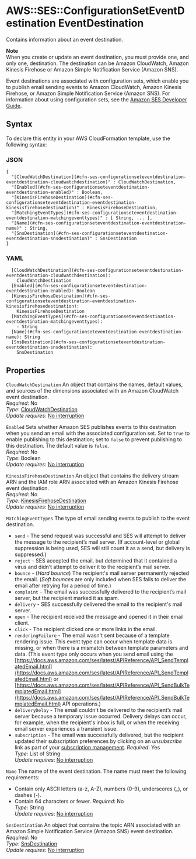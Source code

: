 # AWS::SES::ConfigurationSetEventDestination EventDestination<a name="aws-properties-ses-configurationseteventdestination-eventdestination"></a>

Contains information about an event destination\.

**Note**  
When you create or update an event destination, you must provide one, and only one, destination\. The destination can be Amazon CloudWatch, Amazon Kinesis Firehose or Amazon Simple Notification Service \(Amazon SNS\)\.

Event destinations are associated with configuration sets, which enable you to publish email sending events to Amazon CloudWatch, Amazon Kinesis Firehose, or Amazon Simple Notification Service \(Amazon SNS\)\. For information about using configuration sets, see the [Amazon SES Developer Guide](https://docs.aws.amazon.com/ses/latest/dg/monitor-sending-activity.html)\.

## Syntax<a name="aws-properties-ses-configurationseteventdestination-eventdestination-syntax"></a>

To declare this entity in your AWS CloudFormation template, use the following syntax:

### JSON<a name="aws-properties-ses-configurationseteventdestination-eventdestination-syntax.json"></a>

```
{
  "[CloudWatchDestination](#cfn-ses-configurationseteventdestination-eventdestination-cloudwatchdestination)" : CloudWatchDestination,
  "[Enabled](#cfn-ses-configurationseteventdestination-eventdestination-enabled)" : Boolean,
  "[KinesisFirehoseDestination](#cfn-ses-configurationseteventdestination-eventdestination-kinesisfirehosedestination)" : KinesisFirehoseDestination,
  "[MatchingEventTypes](#cfn-ses-configurationseteventdestination-eventdestination-matchingeventtypes)" : [ String, ... ],
  "[Name](#cfn-ses-configurationseteventdestination-eventdestination-name)" : String,
  "[SnsDestination](#cfn-ses-configurationseteventdestination-eventdestination-snsdestination)" : SnsDestination
}
```

### YAML<a name="aws-properties-ses-configurationseteventdestination-eventdestination-syntax.yaml"></a>

```
  [CloudWatchDestination](#cfn-ses-configurationseteventdestination-eventdestination-cloudwatchdestination):
    CloudWatchDestination
  [Enabled](#cfn-ses-configurationseteventdestination-eventdestination-enabled): Boolean
  [KinesisFirehoseDestination](#cfn-ses-configurationseteventdestination-eventdestination-kinesisfirehosedestination):
    KinesisFirehoseDestination
  [MatchingEventTypes](#cfn-ses-configurationseteventdestination-eventdestination-matchingeventtypes):
    - String
  [Name](#cfn-ses-configurationseteventdestination-eventdestination-name): String
  [SnsDestination](#cfn-ses-configurationseteventdestination-eventdestination-snsdestination):
    SnsDestination
```

## Properties<a name="aws-properties-ses-configurationseteventdestination-eventdestination-properties"></a>

`CloudWatchDestination` <a name="cfn-ses-configurationseteventdestination-eventdestination-cloudwatchdestination"></a>
An object that contains the names, default values, and sources of the dimensions associated with an Amazon CloudWatch event destination\.  
_Required_: No  
_Type_: [CloudWatchDestination](aws-properties-ses-configurationseteventdestination-cloudwatchdestination.md)  
_Update requires_: [No interruption](https://docs.aws.amazon.com/AWSCloudFormation/latest/UserGuide/using-cfn-updating-stacks-update-behaviors.html#update-no-interrupt)

`Enabled` <a name="cfn-ses-configurationseteventdestination-eventdestination-enabled"></a>
Sets whether Amazon SES publishes events to this destination when you send an email with the associated configuration set\. Set to `true` to enable publishing to this destination; set to `false` to prevent publishing to this destination\. The default value is `false`\.  
_Required_: No  
_Type_: Boolean  
_Update requires_: [No interruption](https://docs.aws.amazon.com/AWSCloudFormation/latest/UserGuide/using-cfn-updating-stacks-update-behaviors.html#update-no-interrupt)

`KinesisFirehoseDestination` <a name="cfn-ses-configurationseteventdestination-eventdestination-kinesisfirehosedestination"></a>
An object that contains the delivery stream ARN and the IAM role ARN associated with an Amazon Kinesis Firehose event destination\.  
_Required_: No  
_Type_: [KinesisFirehoseDestination](aws-properties-ses-configurationseteventdestination-kinesisfirehosedestination.md)  
_Update requires_: [No interruption](https://docs.aws.amazon.com/AWSCloudFormation/latest/UserGuide/using-cfn-updating-stacks-update-behaviors.html#update-no-interrupt)

`MatchingEventTypes` <a name="cfn-ses-configurationseteventdestination-eventdestination-matchingeventtypes"></a>
The type of email sending events to publish to the event destination\.

- `send` \- The send request was successful and SES will attempt to deliver the message to the recipient’s mail server\. \(If account\-level or global suppression is being used, SES will still count it as a send, but delivery is suppressed\.\)
- `reject` \- SES accepted the email, but determined that it contained a virus and didn’t attempt to deliver it to the recipient’s mail server\.
- `bounce` \- \(_Hard bounce_\) The recipient's mail server permanently rejected the email\. \(_Soft bounces_ are only included when SES fails to deliver the email after retrying for a period of time\.\)
- `complaint` \- The email was successfully delivered to the recipient’s mail server, but the recipient marked it as spam\.
- `delivery` \- SES successfully delivered the email to the recipient's mail server\.
- `open` \- The recipient received the message and opened it in their email client\.
- `click` \- The recipient clicked one or more links in the email\.
- `renderingFailure` \- The email wasn't sent because of a template rendering issue\. This event type can occur when template data is missing, or when there is a mismatch between template parameters and data\. \(This event type only occurs when you send email using the [https://docs.aws.amazon.com/ses/latest/APIReference/API_SendTemplatedEmail.html](https://docs.aws.amazon.com/ses/latest/APIReference/API_SendTemplatedEmail.html) or [https://docs.aws.amazon.com/ses/latest/APIReference/API_SendBulkTemplatedEmail.html](https://docs.aws.amazon.com/ses/latest/APIReference/API_SendBulkTemplatedEmail.html) API operations\.\)
- `deliveryDelay` \- The email couldn't be delivered to the recipient’s mail server because a temporary issue occurred\. Delivery delays can occur, for example, when the recipient's inbox is full, or when the receiving email server experiences a transient issue\.
- `subscription` \- The email was successfully delivered, but the recipient updated their subscription preferences by clicking on an _unsubscribe_ link as part of your [subscription management](https://docs.aws.amazon.com/ses/latest/dg/sending-email-subscription-management.html)\.
  _Required_: Yes  
  _Type_: List of String  
  _Update requires_: [No interruption](https://docs.aws.amazon.com/AWSCloudFormation/latest/UserGuide/using-cfn-updating-stacks-update-behaviors.html#update-no-interrupt)

`Name` <a name="cfn-ses-configurationseteventdestination-eventdestination-name"></a>
The name of the event destination\. The name must meet the following requirements:

- Contain only ASCII letters \(a\-z, A\-Z\), numbers \(0\-9\), underscores \(\_\), or dashes \(\-\)\.
- Contain 64 characters or fewer\.
  _Required_: No  
  _Type_: String  
  _Update requires_: [No interruption](https://docs.aws.amazon.com/AWSCloudFormation/latest/UserGuide/using-cfn-updating-stacks-update-behaviors.html#update-no-interrupt)

`SnsDestination` <a name="cfn-ses-configurationseteventdestination-eventdestination-snsdestination"></a>
An object that contains the topic ARN associated with an Amazon Simple Notification Service \(Amazon SNS\) event destination\.  
_Required_: No  
_Type_: [SnsDestination](aws-properties-ses-configurationseteventdestination-snsdestination.md)  
_Update requires_: [No interruption](https://docs.aws.amazon.com/AWSCloudFormation/latest/UserGuide/using-cfn-updating-stacks-update-behaviors.html#update-no-interrupt)
